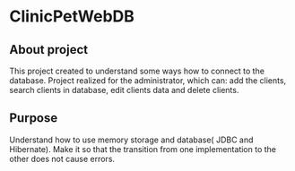 # ClinicPetWebDB

About project
--------------------------------------------------------------------
This project created to understand some ways how to connect to the database.
Project realized for the administrator, which can: add the clients, search clients in database, edit clients data and delete clients.

Purpose
--------------------------------------------------------------------
Understand how to use memory storage and database( JDBC and Hibernate). Make it so that the transition from one implementation to the other does not cause errors.
